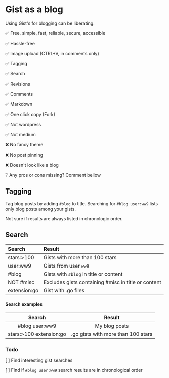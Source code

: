 # Gist as a blog

Using Gist's for blogging can be liberating.

✅ Free, simple, fast, reliable, secure, accessible

✅ Hassle-free

✅ Image upload (CTRL+V, in comments only)

✅ Tagging

✅ Search

✅ Revisions

✅ Comments

✅ Markdown

✅ One click copy (Fork)

✅ Not wordpress

✅ Not medium

❌ No fancy theme

❌ No post pinning

❌ Doesn't look like a blog

❔ Any pros or cons missing? Comment bellow

## Tagging

Tag blog posts by adding `#blog` to title. Searching for `#blog user:ww9` lists only blog posts among your gists.

Not sure if results are always listed in chronologic order.

## Search

**Search**|**Result**
:-----|:-----
stars:>100|Gists with more than 100 stars
user:ww9|Gists from user `ww9`
#blog|Gists with `#blog` in title or content
NOT #misc|Excludes gists containing #misc in title or content
extension:go|Gist with .go files

#### Search examples

**Search**|**Result**
:-----:|:-----:
#blog user:ww9|My blog posts
stars:>100 extension:go|.go gists with more than 100 stars

### Todo

[ ] Find interesting gist searches

[ ] Find if `#blog user:ww9` search results are in chronological order

